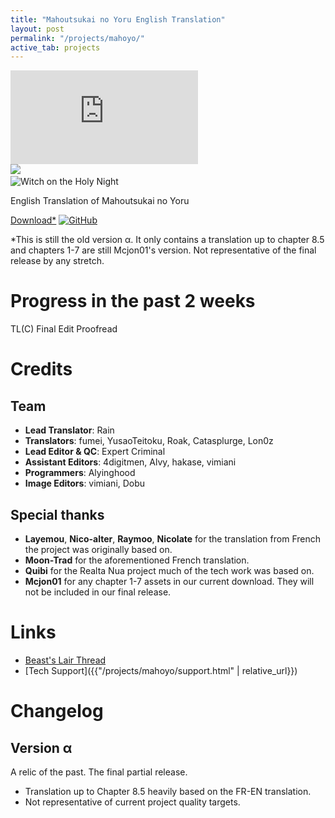```yaml
---
title: "Mahoutsukai no Yoru English Translation"
layout: post
permalink: "/projects/mahoyo/"
active_tab: projects
---
```


<div id="project-header">
    <div id="project-showcase">
        <div id="active-item"></div>
        <div id="all-items">
            <div>
                <iframe src="https://www.youtube.com/embed/cvXA6mh9Y5I" frameborder="0"></iframe>
            </div>
            <img src="{{ "/assets/images/projects/mahoyo_logo.svg" | relative_url }}">
            <img>
            <img>
            <img>
        </div>
    </div>
    <div id="project-overview">
        <img id="project-logo" src="{{ "/assets/images/projects/mahoyo_logo.svg" | relative_url }}" alt="Witch on the Holy Night">
        <p>English Translation of Mahoutsukai no Yoru</p>
        <div id="project-download">
            <a href="#" id="download-button">Download*</a>
            <a href="https://github.com/Hollow-Moon"><img src="{{ "assets/images/icons/soc-icon-gh.svg" | relative_url }}" alt="GitHub"></a>
        </div>
        <p class="small">*This is still the old version α. It only contains a translation up to chapter 8.5 and chapters 1-7 are still Mcjon01's version. Not representative of the final release by any stretch.</p>
    </div>
</div>
<script type="text/javascript" src="{{ "/assets/script/project-showcase.js" | relative_url }}"></script>

<div id="project-info">

<!-- This is rendered with JS -->
<div id="project-progress">
<h1>Progress in the past 2 weeks</h1>
    <div id="legend">
        <span class="tlc">TL(C)</span>
        <span class="final-edit">Final Edit</span>
        <span class="proofread">Proofread</span>
    </div>
</div>
<script type="text/javascript">
    const projectProgressStats = {
        "Chapter 1": {
            "totalPages": 334,
            "progress": { "TL(C)": 334, "Final Edit": 334, "Proofread": 334 }
        },
        "Chapter 1.5": {
            "totalPages": 306,
            "progress": { "TL(C)": 306, "Final Edit": 306, "Proofread": 306 }
        },
        "Chapter 2": {
            "totalPages": 247,
            "progress": { "TL(C)": 247, "Final Edit": 247, "Proofread": 247 }
        },
        "Chapter 3": {
            "totalPages": 45,
            "progress": { "TL(C)": 45, "Final Edit": 45, "Proofread": 45 }
        },
        "Chapter 4": {
            "totalPages": 225,
            "progress": { "TL(C)": 225, "Final Edit": 225, "Proofread": 225 }
        },
        "Chapter 5-I": {
            "totalPages": 428,
            "progress": { "TL(C)": 428, "Final Edit": 428, "Proofread": 428 }
        },
        "Chapter 5-II": {
            "totalPages": 538,
            "progress": { "TL(C)": 538, "Final Edit": 538, "Proofread": 538 }
        },
        "Chapter 6": {
            "totalPages": 374,
            "progress": { "TL(C)": 374, "Final Edit": 374, "Proofread": 57 }
        },
        "Chapter 7": {
            "totalPages": 438,
            "progress": { "TL(C)": 438, "Final Edit": 438, "Proofread": 0 },
            "diff": { "Final Edit": 38 }
        },
        "Chapter 7 Extra": {
            "totalPages": 128,
            "progress": { "TL(C)": 128, "Final Edit": 128, "Proofread": 0 },
            "diff": { "Final Edit": 30 }
        },
        "Chapter 8": {
            "totalPages": 287,
            "progress": { "TL(C)": 287, "Final Edit": 0, "Proofread": 287 }
        },
        "Chapter 8 Extra": {
            "totalPages": 151,
            "progress": { "TL(C)": 151, "Final Edit": 0, "Proofread": 151 }
        },
        "Chapter 8.5": {
            "totalPages": 383,
            "progress": { "TL(C)": 383, "Final Edit": 0, "Proofread": 383 }
        },
        "Chapter 9": {
            "totalPages": 432,
            "progress": { "TL(C)": 432, "Final Edit": 0, "Proofread": 432 }
        },
        "Chapter 10": {
            "totalPages": 302,
            "progress": { "TL(C)": 302, "Final Edit": 0, "Proofread": 302 }
        },
        "Chapter 11": {
            "totalPages": 342,
            "progress": { "TL(C)": 342, "Final Edit": 0, "Proofread": 342 }
        },
        "Chapter 12": {
            "totalPages": 580,
            "progress": { "TL(C)": 580, "Final Edit": 0, "Proofread": 580 }
        },
        "Chapter 13": {
            "totalPages": 246,
            "progress": { "TL(C)": 246, "Final Edit": 0, "Proofread": 246 }
        },
        "All About Ploy": {
            "totalPages": 361,
            "progress": { "TL(C)": 361, "Final Edit": 0, "Proofread": 0 }
        },
        "Extra 1": {
            "totalPages": 248,
            "progress": { "TL(C)": 5, "Final Edit": 0, "Proofread": 0 }
        },
        "Extra 2": {
            "totalPages": 836,
            "progress": { "TL(C)": 43, "Final Edit": 0, "Proofread": 0 }
        }
    }
</script>
<script type="text/javascript" src="{{ "/assets/script/project-progress.js" | relative_url }}"></script>
<div id="project-credits">
<h1>Credits</h1>
<h2>Team</h2>
<ul>
    <li><b>Lead Translator</b>: Rain</li>
    <li><b>Translators</b>: fumei, YusaoTeitoku, Roak, Catasplurge, Lon0z</li>
    <li><b>Lead Editor & QC</b>: Expert Criminal</li>
    <li><b>Assistant Editors</b>: 4digitmen, Alvy, hakase, vimiani</li>
    <li><b>Programmers</b>: Alyinghood</li>
    <li><b>Image Editors</b>: vimiani, Dobu</li>
</ul>
<h2>Special thanks</h2>
<ul>
    <li><b>Layemou</b>, <b>Nico-alter</b>, <b>Raymoo</b>, <b>Nicolate</b> for the translation from French the project was originally based on.</li>
    <li><b>Moon-Trad</b> for the aforementioned French translation.</li>
    <li><b>Quibi</b> for the Realta Nua project much of the tech work was based on.</li>
    <li><b>Mcjon01</b> for any chapter 1-7 assets in our current download. They will not be included in our final release.</li>
</ul>
</div>
</div>

# Links

-   [Beast's Lair Thread](https://forums.nrvnqsr.com/showthread.php/8586)
-   [Tech Support]({{"/projects/mahoyo/support.html" | relative_url}})

# Changelog

## Version α

A relic of the past. The final partial release.

-   Translation up to Chapter 8.5 heavily based on the FR-EN translation.
-   Not representative of current project quality targets.
